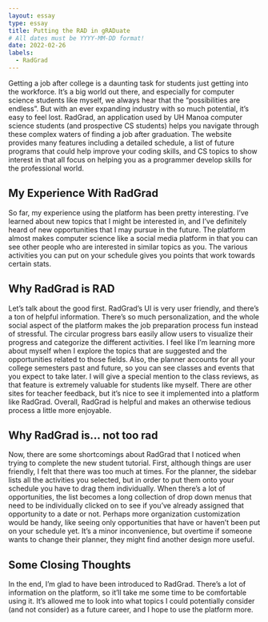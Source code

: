 ```yaml
---
layout: essay
type: essay
title: Putting the RAD in gRADuate
# All dates must be YYYY-MM-DD format!
date: 2022-02-26
labels:
  - RadGrad
---
```


Getting a job after college is a daunting task for students just getting into the workforce. It’s a big world out there, and especially for computer science students like myself, we always hear that the “possibilities are endless”. But with an ever expanding industry with so much potential, it’s easy to feel lost. RadGrad, an application used by UH Manoa computer science students (and prospective CS students) helps you navigate through these complex waters of finding a job after graduation. The website provides many features including a detailed schedule, a list of future programs that could help improve your coding skills, and CS topics to show interest in that all focus on helping you as a programmer develop skills for the professional world.

## My Experience With RadGrad

So far, my experience using the platform has been pretty interesting. I’ve learned about new topics that I might be interested in, and I’ve definitely heard of new opportunities that I may pursue in the future. The platform almost makes computer science like a social media platform in that you can see other people who are interested in similar topics as you. The various activities you can put on your schedule gives you points that work towards certain stats.

## Why RadGrad is RAD

Let’s talk about the good first. RadGrad’s UI is very user friendly, and there’s a ton of helpful information. There’s so much personalization, and the whole social aspect of the platform makes the job preparation process fun instead of stressful. The circular progress bars easily allow users to visualize their progress and categorize the different activities. I feel like I’m learning more about myself when I explore the topics that are suggested and the opportunities related to those fields. Also, the planner accounts for all your college semesters past and future, so you can see classes and events that you expect to take later. I will give a special mention to the class reviews, as that feature is extremely valuable for students like myself. There are other sites for teacher feedback, but it’s nice to see it implemented into a platform like RadGrad. Overall, RadGrad is helpful and makes an otherwise tedious process a little more enjoyable.

## Why RadGrad is... not too rad

Now, there are some shortcomings about RadGrad that I noticed when trying to complete the new student tutorial. First, although things are user friendly, I felt that there was too much at times. For the planner, the sidebar lists all the activities you selected, but in order to put them onto your schedule you have to drag them individually. When there’s a lot of opportunities, the list becomes a long collection of drop down menus that need to be individually clicked on to see if you’ve already assigned that opportunity to a date or not. Perhaps more organization customization would be handy, like seeing only opportunities that have or haven’t been put on your schedule yet. It’s a minor inconvenience, but overtime if someone wants to change their planner, they might find another design more useful.

## Some Closing Thoughts

In the end, I’m glad to have been introduced to RadGrad. There’s a lot of information on the platform, so it’ll take me some time to be comfortable using it. It’s allowed me to look into what topics I could potentially consider (and not consider) as a future career, and I hope to use the platform more.
